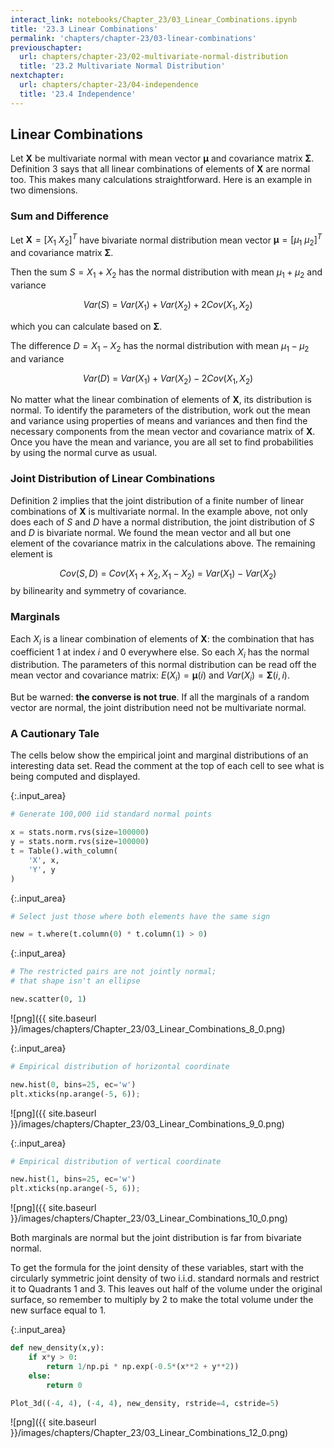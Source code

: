 ```yaml
---
interact_link: notebooks/Chapter_23/03_Linear_Combinations.ipynb
title: '23.3 Linear Combinations'
permalink: 'chapters/chapter-23/03-linear-combinations'
previouschapter:
  url: chapters/chapter-23/02-multivariate-normal-distribution
  title: '23.2 Multivariate Normal Distribution'
nextchapter:
  url: chapters/chapter-23/04-independence
  title: '23.4 Independence'
---
```


## Linear Combinations

Let $\mathbf{X}$ be multivariate normal with mean vector $\boldsymbol{\mu}$ and covariance matrix $\boldsymbol{\Sigma}$. Definition 3 says that all linear combinations of elements of $\mathbf{X}$ are normal too. This makes many calculations straightforward. Here is an example in two dimensions.

### Sum and Difference
Let $\mathbf{X} = [X_1 ~ X_2]^T$ have bivariate normal distribution mean vector $\boldsymbol{\mu} = [\mu_1 ~ \mu_2]^T$ and covariance matrix $\boldsymbol{\Sigma}$.

Then the sum $S = X_1 + X_2$ has the normal distribution with mean $\mu_1 + \mu_2$ and variance

$$
Var(S) ~ = ~ Var(X_1) + Var(X_2) + 2Cov(X_1, X_2)
$$

which you can calculate based on $\boldsymbol{\Sigma}$.

The difference $D= X_1 - X_2$ has the normal distribution with mean $\mu_1 - \mu_2$ and variance

$$
Var(D) ~ = ~ Var(X_1) + Var(X_2) - 2Cov(X_1, X_2)
$$

No matter what the linear combination of elements of $\mathbf{X}$, its distribution is normal. To identify the parameters of the distribution, work out the mean and variance using properties of means and variances and then find the necessary components from the mean vector and covariance matrix of $\mathbf{X}$. Once you have the mean and variance, you are all set to find probabilities by using the normal curve as usual.

### Joint Distribution of Linear Combinations
Definition 2 implies that the joint distribution of a finite number of linear combinations of $\mathbf{X}$ is multivariate normal. In the example above, not only does each of $S$ and $D$ have a normal distribution, the joint distribution of $S$ and $D$ is bivariate normal. We found the mean vector and all but one element of the covariance matrix in the calculations above. The remaining element is

$$
Cov(S, D) ~ = ~ Cov(X_1 + X_2, X_1 - X_2) ~ = ~ Var(X_1) - Var(X_2)
$$
by bilinearity and symmetry of covariance.

### Marginals
Each $X_i$ is a linear combination of elements of $\mathbf{X}$: the combination that has coefficient 1 at index $i$ and 0 everywhere else. So each $X_i$ has the normal distribution. The parameters of this normal distribution can be read off the mean vector and covariance matrix: $E(X_i) = \boldsymbol{\mu}(i)$ and $Var(X_i) = \boldsymbol{\Sigma}(i, i)$.

But be warned: **the converse is not true**. If all the marginals of a random vector are normal, the joint distribution need not be multivariate normal.

### A Cautionary Tale
The cells below show the empirical joint and marginal distributions of an interesting data set. Read the comment at the top of each cell to see what is being computed and displayed.


{:.input_area}
```python
# Generate 100,000 iid standard normal points

x = stats.norm.rvs(size=100000)
y = stats.norm.rvs(size=100000)
t = Table().with_column(
    'X', x,
    'Y', y
)
```


{:.input_area}
```python
# Select just those where both elements have the same sign

new = t.where(t.column(0) * t.column(1) > 0)
```


{:.input_area}
```python
# The restricted pairs are not jointly normal;
# that shape isn't an ellipse

new.scatter(0, 1)
```


![png]({{ site.baseurl }}/images/chapters/Chapter_23/03_Linear_Combinations_8_0.png)



{:.input_area}
```python
# Empirical distribution of horizontal coordinate

new.hist(0, bins=25, ec='w')
plt.xticks(np.arange(-5, 6));
```


![png]({{ site.baseurl }}/images/chapters/Chapter_23/03_Linear_Combinations_9_0.png)



{:.input_area}
```python
# Empirical distribution of vertical coordinate

new.hist(1, bins=25, ec='w')
plt.xticks(np.arange(-5, 6));
```


![png]({{ site.baseurl }}/images/chapters/Chapter_23/03_Linear_Combinations_10_0.png)


Both marginals are normal but the joint distribution is far from bivariate normal. 

To get the formula for the joint density of these variables, start with the circularly symmetric joint density of two i.i.d. standard normals and restrict it to Quadrants 1 and 3. This leaves out half of the volume under the original surface, so remember to multiply by 2 to make the total volume under the new surface equal to 1.


{:.input_area}
```python
def new_density(x,y):
    if x*y > 0:
        return 1/np.pi * np.exp(-0.5*(x**2 + y**2))
    else:
        return 0

Plot_3d((-4, 4), (-4, 4), new_density, rstride=4, cstride=5)
```


![png]({{ site.baseurl }}/images/chapters/Chapter_23/03_Linear_Combinations_12_0.png)

